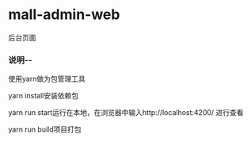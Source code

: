 # mall-admin-web
后台页面


### 说明--
 使用yarn做为包管理工具
 
 yarn install安装依赖包
 
 yarn run start运行在本地，在浏览器中输入http://localhost:4200/ 进行查看
 
 yarn run build项目打包
